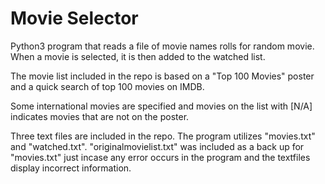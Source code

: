 # Movie Selector
Python3 program that reads a file of movie names rolls for random movie. When a movie is selected, it is then added to the watched list.

The movie list included in the repo is based on a "Top 100 Movies" poster and a quick search of top 100 movies on IMDB.

Some international movies are specified and movies on the list with [N/A] indicates movies that are not on the poster.

Three text files are included in the repo. The program utilizes "movies.txt" and "watched.txt". "originalmovielist.txt" was included as a back up for "movies.txt" just incase any error occurs in the program and the textfiles display incorrect information.

